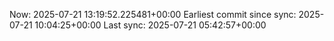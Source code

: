 Now: 2025-07-21 13:19:52.225481+00:00 Earliest commit since sync: 2025-07-21 10:04:25+00:00 Last sync: 2025-07-21 05:42:57+00:00
